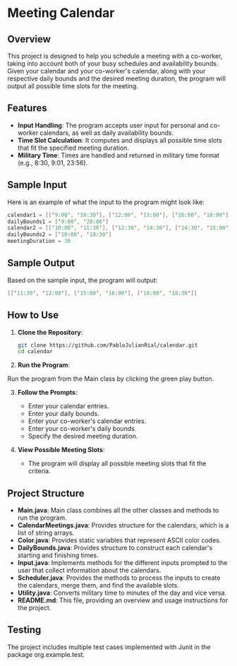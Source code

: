 # Meeting Calendar

## Overview

This project is designed to help you schedule a meeting with a co-worker, taking into account both of your busy schedules and availability bounds. Given your calendar and your co-worker's calendar, along with your respective daily bounds and the desired meeting duration, the program will output all possible time slots for the meeting.

## Features

- **Input Handling**: The program accepts user input for personal and co-worker calendars, as well as daily availability bounds.
- **Time Slot Calculation**: It computes and displays all possible time slots that fit the specified meeting duration.
- **Military Time**: Times are handled and returned in military time format (e.g., 8:30, 9:01, 23:56).

## Sample Input

Here is an example of what the input to the program might look like:

```java
calendar1 = [['9:00', '10:30'], ['12:00', '13:00'], ['16:00', '18:00']]
dailyBounds1 = ['9:00', '20:00']
calendar2 = [['10:00', '11:30'], ['12:30', '14:30'], ['14:30', '15:00'], ['16:00', '17:00']]
dailyBounds2 = ['10:00', '18:30']
meetingDuration = 30
```

## Sample Output

Based on the sample input, the program will output:

```java
[['11:30', '12:00'], ['15:00', '16:00'], ['18:00', '18:30']]
```

## How to Use

1. **Clone the Repository**:

   ```sh
   git clone https://github.com/PabloJulianRial/calendar.git
   cd calendar
   ```

2. **Run the Program**:

 Run the program from the Main class by clicking the green play button.

3. **Follow the Prompts**:

   - Enter your calendar entries.
   - Enter your daily bounds.
   - Enter your co-worker's calendar entries.
   - Enter your co-worker's daily bounds.
   - Specify the desired meeting duration.

4. **View Possible Meeting Slots**:
   - The program will display all possible meeting slots that fit the criteria.

## Project Structure

- **Main.java**: Main class combines all the other classes and methods to run the program.
- **CalendarMeetings.java**: Provides structure for the calendars, which is a list of string arrays.
- **Color.java**: Provides static variables that represent ASCII color codes.
- **DailyBounds.java**: Provides structure to construct each calendar's starting and finishing times.
- **Input.java**: Implements methods for the different inputs prompted to the user that collect information about the calendars.
- **Scheduler.java**: Provides the methods to process the inputs to create the calendars, merge them, and find the available slots.
- **Utility.java**: Converts military time to minutes of the day and vice versa.
- **README.md**: This file, providing an overview and usage instructions for the project.

## Testing

The project includes multiple test cases implemented with Junit in the package org.example.test.
